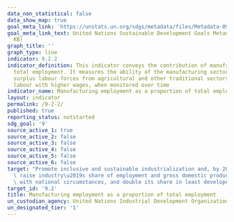 ```yaml
---
data_non_statistical: false
data_show_map: true
goal_meta_link: 'https://unstats.un.org/sdgs/metadata/files/Metadata-09-02-02.pdf '
goal_meta_link_text: United Nations Sustainable Development Goals Metadata (PDF 323
  KB)
graph_title: ''
graph_type: line
indicator: 9.2.2
indicator_definition: This indicator conveys the contribution of manufacturing in
  total employment. It measures the ability of the manufacturing sector to absorb
  surplus labour forces from agricultural and other traditional sectors towards production
  labour with higher wages, when monitored over time
indicator_name: Manufacturing employment as a proportion of total employment
layout: indicator
permalink: /9-2-2/
published: true
reporting_status: notstarted
sdg_goal: '9'
source_active_1: true
source_active_2: false
source_active_3: false
source_active_4: false
source_active_5: false
source_active_6: false
target: "Promote inclusive and sustainable industrialization and, by 2030, significantly\
  \ raise industry\u2019s share of employment and gross domestic product, in line\
  \ with national circumstances, and double its share in least developed countries"
target_id: '9.2'
title: Manufacturing employment as a proportion of total employment
un_custodian_agency: United Nations Industrial Development Organization (UNIDO)
un_designated_tier: '1'
---
```

